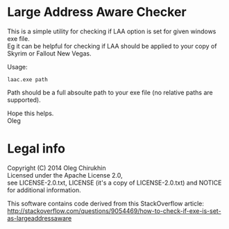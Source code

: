 Large Address Aware Checker
===========================

This is a simple utility for checking if LAA option is set for given windows exe file.  
Eg it can be helpful for checking if LAA should be applied to your copy of Skyrim or Fallout New Vegas.

Usage:
```
laac.exe path
```

Path should be a full absoulte path to your exe file (no relative paths are supported).

Hope this helps.  
Oleg


Legal info
==========

Copyright (C) 2014 Oleg Chirukhin  
Licensed under the Apache License 2.0,  
see LICENSE-2.0.txt, LICENSE (it's a copy of LICENSE-2.0.txt) and NOTICE for additional information.

This software contains code derived from this StackOverflow article:  
http://stackoverflow.com/questions/9054469/how-to-check-if-exe-is-set-as-largeaddressaware

